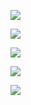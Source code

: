 ﻿
![](https://code.aliyun.com/doper/doper-dapp/raw/master/docs/image/20200114002.png)


![](https://code.aliyun.com/doper/doper-dapp/raw/master/docs/image/20200114003.png)


![](https://code.aliyun.com/doper/doper-dapp/raw/master/docs/image/20200114004.png)


![](https://code.aliyun.com/doper/doper-dapp/raw/master/docs/image/20200114005.png)


![](https://code.aliyun.com/doper/doper-dapp/raw/master/docs/image/20200114006.png)



